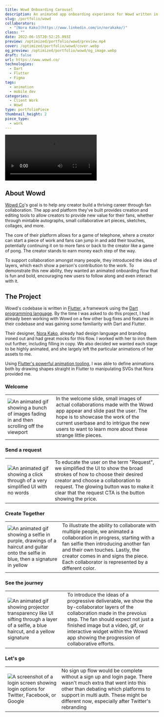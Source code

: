 ```yaml
---
title: Wowd Onboarding Carousel
description: An animated app onboarding experience for Wowd written in Dart with describing the how to create collaborations within the platform.
slug: /portfolio/wowd
collaborators:
  - "[Nora Kako](https://www.linkedin.com/in/norakako/)"
class: ""
date: 2022-06-15T20:52:25.893Z
preview: /optimized/portfolio/wowd/preview.mp4
cover: /optimized/portfolio/wowd/cover.webp
og_preview: /optimized/portfolio/wowd/og_image.webp
draft: false
url: https://www.wowd.co/
technologies:
  - Dart
  - Flutter
  - Figma
tags:
  - animation
  - mobile dev
categories:
  - Client Work
  - Wowd
type: portfolioPiece
thumbnail_height: 2
piece_type:
  - work
---
```


![Video of an app animation](/optimized/portfolio/wowd/carousel.mp4)

## About Wowd

[Wowd Co](https://www.wowd.co/)'s goal is to help any creator build a thriving career through fan collaboration. The app and platform they've built provides creation and editing tools to allow creators to provide new value for their fans, whether through mintable autographs, small collaborative art pieces, sketches, collages, and more.

The core of their platform allows for a game of telephone, where a creator can start a piece of work and fans can jump in and add their touches, potentially continuing it on to more fans or back to the creator like a game of pong. The creator stands to earn money each step of the way.

To support collaboration amongst many people, they introduced the idea of layers, which each show a person's contribution to the work. To demonstrate this new ability, they wanted an animated onboarding flow that is fun and bold, encouraging new users to follow along and even interact with it.

## The Project

Wowd's codebase is written in [Flutter](https://flutter.dev/), a framework using the [Dart programming language](https://dart.dev/). By the time I was asked to do this project, I had already been working with Wowd on a few other bug fixes and features in their codebase and was gaining some familiarity with Dart and Flutter.

Their designer, [Nora Kako](https://www.linkedin.com/in/norakako/), already had design language and branding ironed out and had great mocks for this flow. I worked with her to iron them out further, including filling in copy. We also decided we wanted each stage to be highly animated, and she largely left the particular animations of her assets to me.

Using [Flutter's powerful animation tooling](https://docs.flutter.dev/ui/animations/tutorial), I was able to define animations both by drawing shapes straight in Flutter to manipulating SVGs that Nora provided me.

### Welcome

| | |
| -- | -- |
| ![An animated gif showing a bunch of images fading in and then scrolling off the viewport](/optimized/portfolio/wowd/wowd1.gif) | In the welcome slide, small images of actual collaborations made with the Wowd app appear and slide past the user. The hope is to showcase the work of the current userbase and to intrigue the new users to want to learn more about these strange little pieces. |

### Send a request

| | |
| -- | -- |
| ![An animated gif showing a click through of a very simplified UI with no words](/optimized/portfolio/wowd/wowd2.gif) | To educate the user on the term "Request", we simplified the UI to show the broad strokes of how to choose their desired creator and choose a collaboration to request. The glowing button was to make it clear that the request CTA is the button showing the price. |


### Create Together

| | |
| -- | -- |
| ![An animated gif showing a selfie in purple, drawings of a haircut and guitar onto the selfie in blue, then a signature in yellow](/optimized/portfolio/wowd/wowd3.gif) | To illustrate the ability to collaborate with multiple people, we animated a collaboration in progress, starting with a fan selfie then introducing another fan and their own touches. Lastly, the creator comes in and signs the piece. Each collaborator is represented by a different color. |


### See the journey

| | |
| -- | -- |
| ![An animated gif showing projector transparency like UI sifting through a layer of a selfie, a blue haircut, and a yellow signature](/optimized/portfolio/wowd/wowd4.gif) | To introduce the ideas of a progressive deliverable, we show the by-collaborator layers of the collaboration made in the prevoius step. The fan should expect not just a finished image but a video, gif, or interactive widget within the Wowd app showing the progression of collaborative efforts. |


### Let's go

| | |
| -- | -- |
| ![A screenshot of a login screen showing login options for Twitter, Facebook, or Google](/optimized/portfolio/wowd/wowd5.webp) | No sign up flow would be complete without a sign up and login page. There wasn't much extra that went into this other than debating which platforms to support in multi auth. These might be different now, especially after Twitter's rebranding |



